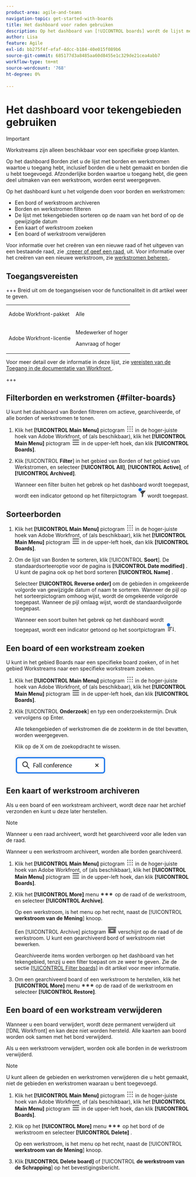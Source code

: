```yaml
---
product-area: agile-and-teams
navigation-topic: get-started-with-boards
title: Het dashboard voor raden gebruiken
description: Op het dashboard van [!UICONTROL boards] wordt de lijst met borden weergegeven waartoe u toegang hebt, inclusief borden die u hebt gemaakt en borden die u hebt toegevoegd.
author: Lisa
feature: Agile
exl-id: bb275f4f-efaf-4dcc-b184-40e015f089b6
source-git-commit: 685177d3a8485aa60d8455e1c329de21cea4abb7
workflow-type: tm+mt
source-wordcount: '768'
ht-degree: 0%

---
```


# Het dashboard voor tekengebieden gebruiken

<!-- Audited: 1/2024 -->

>[!IMPORTANT]
>
>Workstreams zijn alleen beschikbaar voor een specifieke groep klanten.

Op het dashboard Borden ziet u de lijst met borden en werkstromen waartoe u toegang hebt, inclusief borden die u hebt gemaakt en borden die u hebt toegevoegd. Afzonderlijke borden waartoe u toegang hebt, die geen deel uitmaken van een werkstroom, worden eerst weergegeven.

Op het dashboard kunt u het volgende doen voor borden en werkstromen:

* Een bord of werkstroom archiveren
* Borden en werkstromen filteren
* De lijst met tekengebieden sorteren op de naam van het bord of op de gewijzigde datum
* Een kaart of werkstroom zoeken
* Een board of werkstroom verwijderen

Voor informatie over het creëren van een nieuwe raad of het uitgeven van een bestaande raad, zie [&#x200B; creeer of geef een raad &#x200B;](../../agile/get-started-with-boards/create-edit-board.md) uit. Voor informatie over het creëren van een nieuwe werkstroom, zie [&#x200B; werkstromen beheren &#x200B;](/help/quicksilver/agile/use-boards-agile-planning-tools/manage-collections.md).

## Toegangsvereisten

+++ Breid uit om de toegangseisen voor de functionaliteit in dit artikel weer te geven.

<table style="table-layout:auto"> 
 <col> 
 <col> 
 <tbody> 
  <tr> 
   <td role="rowheader">Adobe Workfront-pakket</td> 
   <td> <p>Alle</p> </td> 
  </tr> 
  <tr> 
   <td role="rowheader">Adobe Workfront-licentie</td> 
   <td> 
   <p>Medewerker of hoger</p> 
   <p>Aanvraag of hoger</p>
   </td> 
  </tr> 
 </tbody> 
</table>

Voor meer detail over de informatie in deze lijst, zie [&#x200B; vereisten van de Toegang in de documentatie van Workfront &#x200B;](/help/quicksilver/administration-and-setup/add-users/access-levels-and-object-permissions/access-level-requirements-in-documentation.md).

+++


## Filterborden en werkstromen {#filter-boards}

U kunt het dashboard van Borden filtreren om actieve, gearchiveerde, of alle borden of werkstromen te tonen.

1. Klik het **[!UICONTROL Main Menu]** pictogram ![&#x200B; Belangrijkste Menu &#x200B;](/help/_includes/assets/main-menu-icon.png) in de hoger-juiste hoek van Adobe Workfront, of (als beschikbaar), klik het **[!UICONTROL Main Menu]** pictogram ![&#x200B; Belangrijkste Menu &#x200B;](/help/_includes/assets/main-menu-icon-left-nav.png) in de upper-left hoek, dan klik **[!UICONTROL Boards]**.
1. Klik [!UICONTROL **Filter**] in het gebied van Borden of het gebied van Werkstromen, en selecteer **[!UICONTROL All]**, **[!UICONTROL Active]**, of **[!UICONTROL Archived]**.

   Wanneer een filter buiten het gebrek op het dashboard wordt toegepast, wordt een indicator getoond op het filterpictogram ![&#x200B; Filter dat op dashboard &#x200B;](assets/boards-filterapplied-30x30.png) wordt toegepast.

## Sorteerborden

1. Klik het **[!UICONTROL Main Menu]** pictogram ![&#x200B; Belangrijkste Menu &#x200B;](/help/_includes/assets/main-menu-icon.png) in de hoger-juiste hoek van Adobe Workfront, of (als beschikbaar), klik het **[!UICONTROL Main Menu]** pictogram ![&#x200B; Belangrijkste Menu &#x200B;](/help/_includes/assets/main-menu-icon-left-nav.png) in de upper-left hoek, dan klik **[!UICONTROL Boards]**.
1. Om de lijst van Borden te sorteren, klik [!UICONTROL **Soort**]. De standaardsorteeroptie voor de pagina is **[!UICONTROL Date modified]** . U kunt de pagina ook op het bord sorteren **[!UICONTROL Name]** .

   Selecteer **[!UICONTROL Reverse order]** om de gebieden in omgekeerde volgorde van gewijzigde datum of naam te sorteren. Wanneer de pijl op het sorteerpictogram omhoog wijst, wordt de omgekeerde volgorde toegepast. Wanneer de pijl omlaag wijst, wordt de standaardvolgorde toegepast.

   Wanneer een soort buiten het gebrek op het dashboard wordt toegepast, wordt een indicator getoond op het soortpictogram ![&#x200B; toegepaste Soort &#x200B;](assets/sort-applied-boards.png).

## Een board of een workstream zoeken

U kunt in het gebied Boards naar een specifieke board zoeken, of in het gebied Workstreams naar een specifieke workstream zoeken.

1. Klik het **[!UICONTROL Main Menu]** pictogram ![&#x200B; Belangrijkste Menu &#x200B;](/help/_includes/assets/main-menu-icon.png) in de hoger-juiste hoek van Adobe Workfront, of (als beschikbaar), klik het **[!UICONTROL Main Menu]** pictogram ![&#x200B; Belangrijkste Menu &#x200B;](/help/_includes/assets/main-menu-icon-left-nav.png) in de upper-left hoek, dan klik **[!UICONTROL Boards]**.
1. Klik [!UICONTROL **Onderzoek**] en typ een onderzoekstermijn. Druk vervolgens op Enter.

   Alle tekengebieden of werkstromen die de zoekterm in de titel bevatten, worden weergegeven.

   Klik op de X om de zoekopdracht te wissen.

   ![&#x200B; Onderzoek naar raden op het dashboard &#x200B;](assets/boards-searchbox.png)

## Een kaart of werkstroom archiveren

Als u een board of een workstream archiveert, wordt deze naar het archief verzonden en kunt u deze later herstellen.

>[!NOTE]
>
>Wanneer u een raad archiveert, wordt het gearchiveerd voor alle leden van de raad.
>
>Wanneer u een werkstroom archiveert, worden alle borden gearchiveerd.

1. Klik het **[!UICONTROL Main Menu]** pictogram ![&#x200B; Belangrijkste Menu &#x200B;](/help/_includes/assets/main-menu-icon.png) in de hoger-juiste hoek van Adobe Workfront, of (als beschikbaar), klik het **[!UICONTROL Main Menu]** pictogram ![&#x200B; Belangrijkste Menu &#x200B;](/help/_includes/assets/main-menu-icon-left-nav.png) in de upper-left hoek, dan klik **[!UICONTROL Boards]**.
1. Klik het **[!UICONTROL More]** menu ![&#x200B; Meer menu &#x200B;](assets/more-icon-spectrum.png) op de raad of de werkstroom, en selecteer **[!UICONTROL Archive]**.

   Op een werkstroom, is het menu op het recht, naast de [!UICONTROL **werkstroom van de Mening**] knoop.

   Een [!UICONTROL Archive] pictogram ![&#x200B; Archief &#x200B;](assets/archive-icon-spectrum-25x20.png) verschijnt op de raad of de werkstroom. U kunt een gearchiveerd bord of werkstroom niet bewerken.

   Gearchiveerde items worden verborgen op het dashboard van het tekengebied, tenzij u een filter toepast om ze weer te geven. Zie de sectie [[!UICONTROL Filter boards]](#filter-boards) in dit artikel voor meer informatie.

1. Om een gearchiveerd board of een werkstroom te herstellen, klik het **[!UICONTROL More]** menu ![&#x200B; Meer menupictogram &#x200B;](assets/more-icon-spectrum.png) op de raad of de werkstroom en selecteer **[!UICONTROL Restore]**.

## Een board of een workstream verwijderen

Wanneer u een board verwijdert, wordt deze permanent verwijderd uit [!DNL Workfront] en kan deze niet worden hersteld. Alle kaarten aan boord worden ook samen met het bord verwijderd.

Als u een werkstroom verwijdert, worden ook alle borden in de werkstroom verwijderd.

>[!NOTE]
>
>U kunt alleen de gebieden en werkstromen verwijderen die u hebt gemaakt, niet de gebieden en werkstromen waaraan u bent toegevoegd.

1. Klik het **[!UICONTROL Main Menu]** pictogram ![&#x200B; Belangrijkste Menu &#x200B;](/help/_includes/assets/main-menu-icon.png) in de hoger-juiste hoek van Adobe Workfront, of (als beschikbaar), klik het **[!UICONTROL Main Menu]** pictogram ![&#x200B; Belangrijkste Menu &#x200B;](/help/_includes/assets/main-menu-icon-left-nav.png) in de upper-left hoek, dan klik **[!UICONTROL Boards]**.
1. Klik op het **[!UICONTROL More]** menu ![[!UICONTROL More menu]](assets/more-icon-spectrum.png) op het bord of de werkstroom en selecteer **[!UICONTROL Delete]** .

   Op een werkstroom, is het menu op het recht, naast de [!UICONTROL **werkstroom van de Mening**] knoop.

1. Klik **[!UICONTROL Delete board]** of [!UICONTROL **de werkstroom van de Schrapping**] op het bevestigingsbericht.

<!-- ## Move a board to a workstream

You can move a standalone board into a workstream, or move a board from one workstream to another workstream.

>[!NOTE]
>
>You can only move boards that you created, not boards that you were added to.

1. Click the **[!UICONTROL Main Menu]** icon ![](assets/main-menu-icon.png) in the upper-right corner of [!DNL Adobe Workfront], then click **[!UICONTROL Boards]**.
1. Click the **[!UICONTROL More]** menu ![[!UICONTROL More menu]](assets/more-icon-spectrum.png) on the board, and select [!UICONTROL **Move to workstream**].
1. Select which workstream to add the board to, and click [!UICONTROL **Move**].

   The board is moved into the workstream and no longer appears in the [!UICONTROL Boards] area.
   If you have not created a workstream yet, you are prompted to create one to move the board into.
-->
